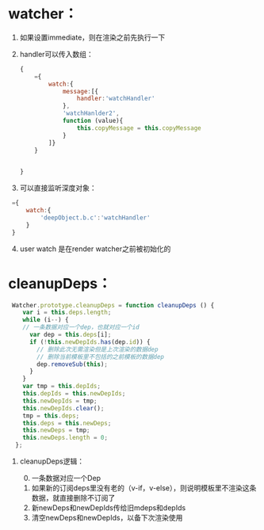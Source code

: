 # watcher：
1. 如果设置immediate，则在渲染之前先执行一下
2. handler可以传入数组：
    ```js
    {
        ={ 
            watch:{
                message:[{
                    handler:'watchHandler'
                },
                'watchHanlder2',
                function (value){
                    this.copyMessage = this.copyMessage
                }
            ]}
        }

       
    }
    ```

3. 可以直接监听深度对象：
```js
 ={
     watch:{
         'deepObject.b.c':'watchHandler'
     }
 }
```
4. user watch 是在render watcher之前被初始化的


# cleanupDeps：
```js
 Watcher.prototype.cleanupDeps = function cleanupDeps () {
    var i = this.deps.length;
    while (i--) {
    // 一条数据对应一个dep，也就对应一个id
      var dep = this.deps[i];
      if (!this.newDepIds.has(dep.id)) {
        // 删除此次无需渲染但是上次渲染的数据dep
        // 删除当前模板里不包括的之前模板的数据dep
        dep.removeSub(this);
      }
    }
    var tmp = this.depIds;
    this.depIds = this.newDepIds;
    this.newDepIds = tmp;
    this.newDepIds.clear();
    tmp = this.deps;
    this.deps = this.newDeps;
    this.newDeps = tmp;
    this.newDeps.length = 0;
  };
```

1. cleanupDeps逻辑：

    0. 一条数据对应一个Dep
    1. 如果新的订阅deps里没有老的（v-if，v-else），则说明模板里不渲染这条数据，就直接删除不订阅了
    1. 新newDeps和newDepIds传给旧mdeps和depIds 
    2. 清空newDeps和newDepIds，以备下次渲染使用
